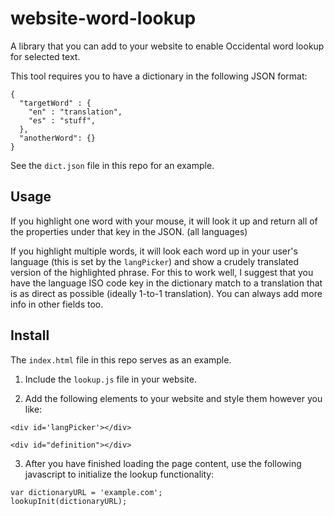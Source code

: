 # website-word-lookup
A library that you can add to your website to enable Occidental word lookup for selected text.

This tool requires you to have a dictionary in the following JSON format:

```
{
  "targetWord" : {
    "en" : "translation",
    "es" : "stuff",
  },
  "anotherWord": {}
}
```

See the `dict.json` file in this repo for an example.

## Usage

If you highlight one word with your mouse, it will look it up and return all of the properties under that key in the JSON. (all languages)

If you highlight multiple words, it will look each word up in your user's language (this is set by the `langPicker`) and show a crudely translated version of the highlighted phrase. For this to work well, I suggest that you have the language ISO code key in the dictionary match to a translation that is as direct as possible (ideally 1-to-1 translation). You can always add more info in other fields too.

## Install

The `index.html` file in this repo serves as an example.

1. Include the `lookup.js` file in your website.

2. Add the following elements to your website and style them however you like:

```
<div id='langPicker'></div>

<div id="definition"></div>
```

3. After you have finished loading the page content, use the following javascript to initialize the lookup functionality:

```
var dictionaryURL = 'example.com';
lookupInit(dictionaryURL);
```
